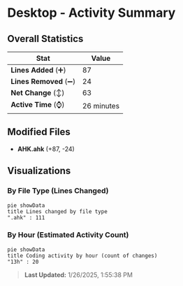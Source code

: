 # Desktop - Activity Summary 

## Overall Statistics

| Stat                   | Value                                                             |
| ---------------------- | ----------------------------------------------------------------- |
| **Lines Added** (➕)   | 87                                          |
| **Lines Removed** (➖) | 24                                        |
| **Net Change** (↕)    | 63                |
| **Active Time** (⌚)   | 26 minutes |


## Modified Files
- **AHK.ahk** (+87, -24)

## Visualizations

### By File Type (Lines Changed)

```mermaid
pie showData
title Lines changed by file type
".ahk" : 111
```

### By Hour (Estimated Activity Count)

```mermaid
pie showData
title Coding activity by hour (count of changes)
"13h" : 20
```


> **Last Updated:** 1/26/2025, 1:55:38 PM